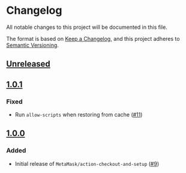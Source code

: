 # Changelog

All notable changes to this project will be documented in this file.

The format is based on [Keep a Changelog](https://keepachangelog.com/en/1.0.0/),
and this project adheres to [Semantic Versioning](https://semver.org/spec/v2.0.0.html).

## [Unreleased]

## [1.0.1]

### Fixed

- Run `allow-scripts` when restoring from cache ([#11](https://github.com/MetaMask/action-checkout-and-setup/pull/11))

## [1.0.0]

### Added

- Initial release of `MetaMask/action-checkout-and-setup` ([#9](https://github.com/MetaMask/action-checkout-and-setup/pull/9))

[Unreleased]: https://github.com/MetaMask/action-checkout-and-setup/compare/v1.0.1...HEAD
[1.0.1]: https://github.com/MetaMask/action-checkout-and-setup/compare/v1.0.0...v1.0.1
[1.0.0]: https://github.com/MetaMask/action-checkout-and-setup/releases/tag/v1.0.0
